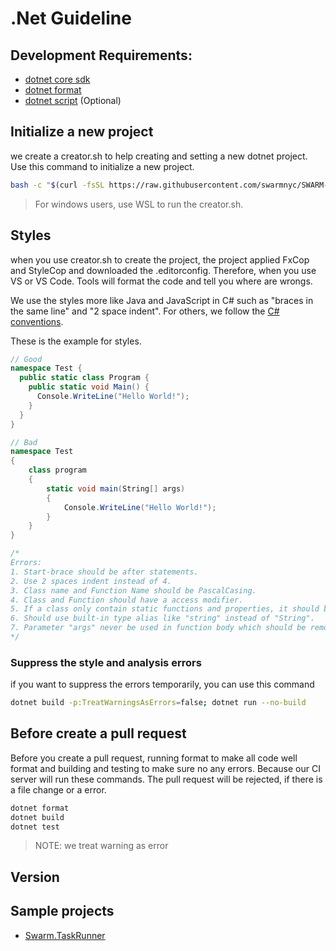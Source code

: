 # .Net Guideline

## Development Requirements:
- [dotnet core sdk](https://dotnet.microsoft.com/download/dotnet-core)
- [dotnet format](https://github.com/dotnet/format)
- [dotnet script](https://github.com/filipw/dotnet-script) (Optional)

## Initialize a new project
we create a creator.sh to help creating and setting a new dotnet project. 
Use this command to initialize a new project.
``` bash
bash -c "$(curl -fsSL https://raw.githubusercontent.com/swarmnyc/SWARM-Project-Guidelines/master/dotnet/creator.sh)"
```
> For windows users, use WSL to run the creator.sh.

## Styles
when you use creator.sh to create the project, the project applied FxCop and StyleCop and downloaded the .editorconfig. Therefore, when you use VS or VS Code. Tools will format the code and tell you where are wrongs.

We use the styles more like Java and JavaScript in C# such as "braces in the same line" and "2 space indent". For others, we follow the [C# conventions](https://docs.microsoft.com/en-us/dotnet/standard/design-guidelines/). 

These is the example for styles.
``` CS
// Good
namespace Test {
  public static class Program {
    public static void Main() {
      Console.WriteLine("Hello World!");
    }
  }
}

// Bad
namespace Test 
{
    class program 
    {
        static void main(String[] args) 
        {
            Console.WriteLine("Hello World!");
        }
    }
}

/*
Errors:
1. Start-brace should be after statements.
2. Use 2 spaces indent instead of 4.
3. Class name and Function Name should be PascalCasing.
4. Class and Function should have a access modifier.
5. If a class only contain static functions and properties, it should be static as well.
6. Should use built-in type alias like "string" instead of "String".
7. Parameter "args" never be used in function body which should be removed.
*/
```

### Suppress the style and analysis errors
if you want to suppress the errors temporarily, you can use this command 
``` bash
dotnet build -p:TreatWarningsAsErrors=false; dotnet run --no-build
```

## Before create a pull request
Before you create a pull request, running format to make all code well format and building and testing to make sure no any errors. Because our CI server will run these commands. The pull request will be rejected, if there is a file change or a error.

``` bash
dotnet format
dotnet build
dotnet test
```
> NOTE: we treat warning as error

## Version 

## Sample projects
- [Swarm.TaskRunner](https://github.com/swarmnyc/Swarm.TaskRunner)

